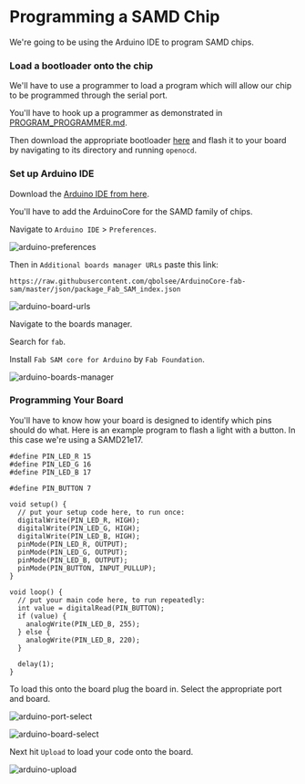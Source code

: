 # Programming a SAMD Chip

We're going to be using the Arduino IDE to program SAMD chips.

### Load a bootloader onto the chip

We'll have to use a programmer to load a program which will allow our chip to be programmed through the serial port.


You'll have to hook up a programmer as demonstrated in [PROGRAM_PROGRAMMER.md](./PROGRAM_PROGRAMMER.md).


Then download the appropriate bootloader [here](./bootloaders) and flash it to your board by navigating to its directory and running `openocd`.

### Set up Arduino IDE

Download the [Arduino IDE from here](https://www.arduino.cc/en/software). 

You'll have to add the ArduinoCore for the SAMD family of chips. 

Navigate to `Arduino IDE` > `Preferences`.

![arduino-preferences](./assets/arduino-preferences.png)

Then in `Additional boards manager URLs` paste this link:

```
https://raw.githubusercontent.com/qbolsee/ArduinoCore-fab-sam/master/json/package_Fab_SAM_index.json
```

![arduino-board-urls](./assets/arduino-board-urls.png)

Navigate to the boards manager. 

Search for `fab`. 

Install `Fab SAM core for Arduino` by `Fab Foundation`.

![arduino-boards-manager](./assets/arduino-boards-manager.png)

### Programming Your Board

You'll have to know how your board is designed to identify which pins should do what. Here is an example program to flash a light with a button. In this case we're using a SAMD21e17.

```
#define PIN_LED_R 15
#define PIN_LED_G 16
#define PIN_LED_B 17

#define PIN_BUTTON 7

void setup() {
  // put your setup code here, to run once:
  digitalWrite(PIN_LED_R, HIGH);
  digitalWrite(PIN_LED_G, HIGH);
  digitalWrite(PIN_LED_B, HIGH);
  pinMode(PIN_LED_R, OUTPUT);
  pinMode(PIN_LED_G, OUTPUT);
  pinMode(PIN_LED_B, OUTPUT);
  pinMode(PIN_BUTTON, INPUT_PULLUP);
}

void loop() {
  // put your main code here, to run repeatedly:
  int value = digitalRead(PIN_BUTTON);
  if (value) {
    analogWrite(PIN_LED_B, 255);
  } else {
    analogWrite(PIN_LED_B, 220);
  }

  delay(1);
}
```

To load this onto the board plug the board in. Select the appropriate port and board.

![arduino-port-select](./assets/arduino-port-select.png)

![arduino-board-select](./assets/arduino-board-select.png)

Next hit `Upload` to load your code onto the board.

![arduino-upload](./assets/arduino-upload.png)


